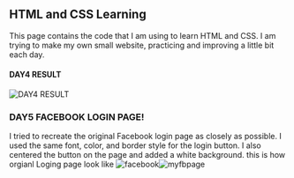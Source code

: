 ## HTML and CSS Learning

This page contains the code that I am using to learn HTML and CSS. I am trying to make my own small website, practicing and improving a little bit each day.

#### DAY4 RESULT
![DAY4 RESULT](https://github.com/nithinganesh1/django/assets/122164879/dd52e2a2-9d1f-4da4-8841-206e0f03cfdf)

### DAY5 FACEBOOK LOGIN PAGE!
I tried to recreate the original Facebook login page as closely as possible. I used the same font, color, and border style for the login button. I also centered the button on the page and added a white background.
this is how orgianl Loging page look like 
![facebook](https://github.com/nithinganesh1/django/assets/122164879/fd2e922c-13cd-4d0a-88f6-50852938bcc0)![myfbpage](https://github.com/nithinganesh1/django/assets/122164879/1020239f-ddbf-4aa3-9149-4103f5695e5d)

